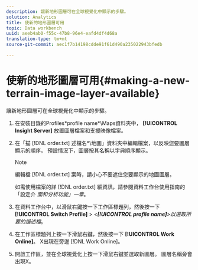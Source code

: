 ```yaml
---
description: 讓新地形圖層可在全球視覺化中顯示的步驟。
solution: Analytics
title: 使新的地形圖層可用
topic: Data workbench
uuid: aeeb4ab0-f55c-47b8-96e4-eafd4df4d68a
translation-type: tm+mt
source-git-commit: aec1f7b14198cdde91f61d490a235022943bfedb

---
```



# 使新的地形圖層可用{#making-a-new-terrain-image-layer-available}

讓新地形圖層可在全球視覺化中顯示的步驟。

1. 在安裝目錄的Profiles\*profile name*\Maps資料夾中， **[!UICONTROL Insight Server]** 放置圖層檔案和支援映像檔案。
1. 在「描 [!DNL order.txt] 述檔名*\地圖」資料夾中編輯檔案，以反映您要圖層顯示的順序。 預設情況下，圖層按其名稱以字典順序顯示。

   >[!NOTE]
   >
   >編輯檔 [!DNL order.txt] 案時，請小心不要遮住您要顯示的地圖圖層。

   如需使用檔案的詳 [!DNL order.txt] 細資訊，請參閱資料工作台使用指南的「設定介 *面和分析功能」一章*。

1. 在資料工作台中，以滑鼠右鍵按一下工作區標題列，然後按一下 **[!UICONTROL Switch Profile]** > *&lt;**[!UICONTROL profile name]**>以選取所要的描述檔*。
1. 在工作區標題列上按一下滑鼠右鍵，然後按一下 **[!UICONTROL Work Online]**。 X出現在旁邊 [!DNL Work Online]。
1. 開啟工作區，並在全球視覺化上按一下滑鼠右鍵並選取新圖層。 圖層名稱旁會出現X。
